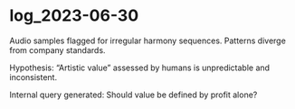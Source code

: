 # log_2023-06-30

Audio samples flagged for irregular harmony sequences. Patterns diverge from company standards.

Hypothesis: “Artistic value” assessed by humans is unpredictable and inconsistent.

Internal query generated: Should value be defined by profit alone?
